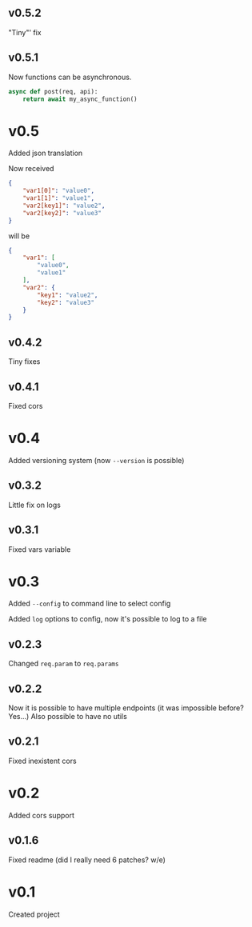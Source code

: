 ## v0.5.2
"Tiny"' fix

## v0.5.1
Now functions can be asynchronous.
```python
async def post(req, api):
    return await my_async_function()
```

# v0.5
Added json translation

Now received
```json
{
    "var1[0]": "value0", 
    "var1[1]": "value1",
    "var2[key1]": "value2",
    "var2[key2]": "value3"
}
```
will be
```json
{
    "var1": [
        "value0", 
        "value1"
    ],
    "var2": {
        "key1": "value2",
        "key2": "value3"
    }
}
```

## v0.4.2
Tiny fixes

## v0.4.1
Fixed cors

# v0.4
Added versioning system (now `--version` is possible)

## v0.3.2
Little fix on logs

## v0.3.1
Fixed vars variable

# v0.3
Added `--config` to command line to select config

Added `log` options to config, now it's possible to log to a file

## v0.2.3
Changed `req.param` to `req.params`

## v0.2.2
Now it is possible to have multiple endpoints (it was impossible before? Yes...)
Also possible to have no utils

## v0.2.1
Fixed inexistent cors

# v0.2
Added cors support

## v0.1.6
Fixed readme (did I really need 6 patches? w/e)

# v0.1
Created project